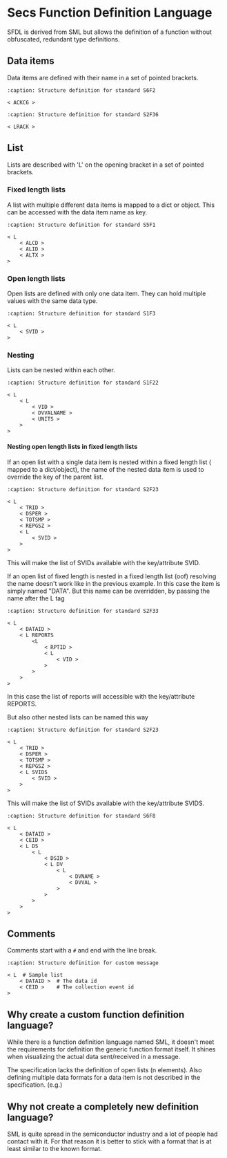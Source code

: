 # Secs Function Definition Language

SFDL is derived from SML but allows the definition of a function without obfuscated, redundant type definitions.

## Data items

Data items are defined with their name in a set of pointed brackets.

```{code-block}
:caption: Structure definition for standard S6F2

< ACKC6 >
```

```{code-block}
:caption: Structure definition for standard S2F36

< LRACK >
```

## List

Lists are described with 'L' on the opening bracket in a set of pointed brackets.

### Fixed length lists

A list with multiple different data items is mapped to a dict or object.
This can be accessed with the data item name as key.

```{code-block}
:caption: Structure definition for standard S5F1

< L
    < ALCD >
    < ALID >
    < ALTX >
>
```
### Open length lists

Open lists are defined with only one data item.
They can hold multiple values with the same data type.

```{code-block}
:caption: Structure definition for standard S1F3

< L
    < SVID >
>
```

### Nesting

Lists can be nested within each other.

```{code-block}
:caption: Structure definition for standard S1F22

< L
    < L
        < VID >
        < DVVALNAME >
        < UNITS >
    >
>
```

#### Nesting open length lists in fixed length lists

If an open list with a single data item is nested within a fixed length list ( mapped to a dict/object), the name of the nested data item is used to override the key of the parent list.

```{code-block}
:caption: Structure definition for standard S2F23

< L
    < TRID >
    < DSPER >
    < TOTSMP >
    < REPGSZ >
    < L 
        < SVID >
    >
>
```

This will make the list of SVIDs available with the key/attribute SVID.

If an open list of fixed length is nested in a fixed length list (oof) resolving the name doesn't work like in the previous example.
In this case the item is simply named "DATA".
But this name can be overridden, by passing the name after the L tag

```{code-block}
:caption: Structure definition for standard S2F33

< L
    < DATAID >
    < L REPORTS
        <L
            < RPTID >
            < L
                < VID >
            >
        >
    >
>
```

In this case the list of reports will accessible with the key/attribute REPORTS.

But also other nested lists can be named this way

```{code-block}
:caption: Structure definition for standard S2F23

< L
    < TRID >
    < DSPER >
    < TOTSMP >
    < REPGSZ >
    < L SVIDS
        < SVID >
    >
>
```

This will make the list of SVIDs available with the key/attribute SVIDS.

```{code-block}
:caption: Structure definition for standard S6F8

< L
    < DATAID >
    < CEID >
    < L DS
        < L
            < DSID >
            < L DV
                < L
                    < DVNAME >
                    < DVVAL >
                >
            >
        >
    >
>
```

## Comments

Comments start with a `#` and end with the line break.

```{code-block}
:caption: Structure definition for custom message

< L  # Sample list
    < DATAID >  # The data id
    < CEID >    # The collection event id
>
```

## Why create a custom function definition language?

While there is a function definition language named SML, it doesn't meet the requirements for definition the generic function format itself.
It shines when visualizing the actual data sent/received in a message.

The specification lacks the definition of open lists (n elements).
Also defining multiple data formats for a data item is not described in the specification. (e.g.)

## Why not create a completely new definition language?

SML is quite spread in the semiconductor industry and a lot of people had contact with it.
For that reason it is better to stick with a format that is at least similar to the known format.